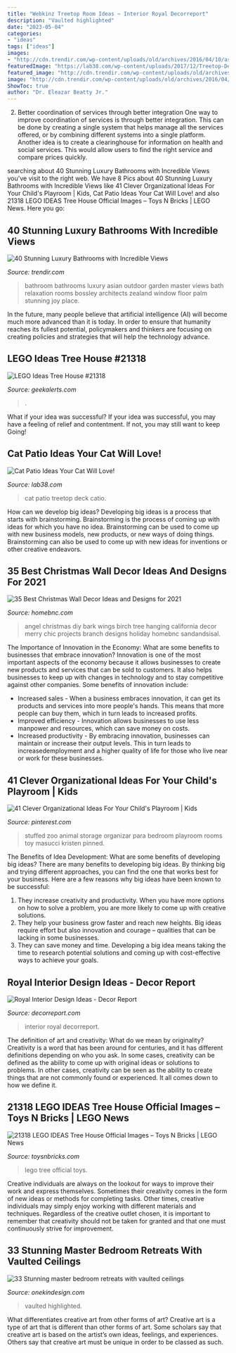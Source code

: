 ```yaml
---
title: "Webkinz Treetop Room Ideas ~ Interior Royal Decorreport"
description: "Vaulted highlighted"
date: "2023-05-04"
categories:
- "ideas"
tags: ["ideas"]
images:
- "http://cdn.trendir.com/wp-content/uploads/old/archives/2016/04/10/asian-look-bathroom-palms-23.jpg"
featuredImage: "https://lab38.com/wp-content/uploads/2017/12/Treetop-Deck-Catio-thats-suitable-for-both-cats-and-humans.jpg"
featured_image: "http://cdn.trendir.com/wp-content/uploads/old/archives/2016/04/10/asian-look-bathroom-palms-23.jpg"
image: "http://cdn.trendir.com/wp-content/uploads/old/archives/2016/04/10/asian-look-bathroom-palms-23.jpg"
ShowToc: true
author: "Dr. Eleazar Beatty Jr."
---
```



2) Better coordination of services through better integration
One way to improve coordination of services is through better integration. This can be done by creating a single system that helps manage all the services offered, or by combining different systems into a single platform. Another idea is to create a clearinghouse for information on health and social services. This would allow users to find the right service and compare prices quickly.

	

		
searching about 40 Stunning Luxury Bathrooms with Incredible Views you've visit to the right web. We have 8 Pics about 40 Stunning Luxury Bathrooms with Incredible Views like 41 Clever Organizational Ideas For Your Child&#039;s Playroom | Kids, Cat Patio Ideas Your Cat Will Love! and also 21318 LEGO IDEAS Tree House Official Images – Toys N Bricks | LEGO News. Here you go:
		
    
## 40 Stunning Luxury Bathrooms With Incredible Views

<img loading=lazy src="http://cdn.trendir.com/wp-content/uploads/old/archives/2016/04/10/asian-look-bathroom-palms-23.jpg" onerror="this.onerror=null;this.src='https://tse4.mm.bing.net/th?id=OIP.-TqEg7FXSgMgVh7oNXjKhQHaE7&amp;pid=15.1';" alt="40 Stunning Luxury Bathrooms with Incredible Views">

_Source: trendir.com_

>bathroom bathrooms luxury asian outdoor garden master views bath relaxation rooms bossley architects zealand window floor palm stunning joy place. 

	

In the future, many people believe that artificial intelligence (AI) will become much more advanced than it is today. In order to ensure that humanity reaches its fullest potential, policymakers and thinkers are focusing on creating policies and strategies that will help the technology advance.

    
## LEGO Ideas Tree House #21318

<img loading=lazy src="https://www.geekalerts.com/u/LEGO-Ideas-Tree-House-Above.jpg" onerror="this.onerror=null;this.src='https://tse4.mm.bing.net/th?id=OIP.iRfrAakPPTLvijqLduiSbgHaHa&amp;pid=15.1';" alt="LEGO Ideas Tree House #21318">

_Source: geekalerts.com_

>. 

	

What if your idea was successful?
If your idea was successful, you may have a feeling of relief and contentment. If not, you may still want to keep Going!

    
## Cat Patio Ideas Your Cat Will Love!

<img loading=lazy src="https://lab38.com/wp-content/uploads/2017/12/Treetop-Deck-Catio-thats-suitable-for-both-cats-and-humans.jpg" onerror="this.onerror=null;this.src='https://tse4.mm.bing.net/th?id=OIP.UiMidX6Ee1kvdVMGks9MiQAAAA&amp;pid=15.1';" alt="Cat Patio Ideas Your Cat Will Love!">

_Source: lab38.com_

>cat patio treetop deck catio. 

	

How can we develop big ideas?
Developing big ideas is a process that starts with brainstorming. Brainstorming is the process of coming up with ideas for which you have no idea. Brainstorming can be used to come up with new business models, new products, or new ways of doing things. Brainstorming can also be used to come up with new ideas for inventions or other creative endeavors.

    
## 35 Best Christmas Wall Decor Ideas And Designs For 2021

<img loading=lazy src="https://homebnc.com/homeimg/2017/11/29-christmas-wall-decor-ideas-homebnc.jpg" onerror="this.onerror=null;this.src='https://tse2.mm.bing.net/th?id=OIP.tk5wyVStdjS4tD9Jhgd6_wHaLH&amp;pid=15.1';" alt="35 Best Christmas Wall Decor Ideas and Designs for 2021">

_Source: homebnc.com_

>angel christmas diy bark wings birch tree hanging california decor merry chic projects branch designs holiday homebnc sandandsisal. 

	

The Importance of Innovation in the Economy: What are some benefits to businesses that embrace innovation?
Innovation is one of the most important aspects of the economy because it allows businesses to create new products and services that can be sold to customers. It also helps businesses to keep up with changes in technology and to stay competitive against other companies. Some benefits of innovation include: 
- Increased sales - When a business embraces innovation, it can get its products and services into more people's hands. This means that more people can buy them, which in turn leads to increased profits. 
- Improved efficiency - Innovation allows businesses to use less manpower and resources, which can save money on costs. 
- Increased productivity - By embracing innovation, businesses can maintain or increase their output levels. This in turn leads to increasedemployment and a higher quality of life for those who live near or work for these businesses.

    
## 41 Clever Organizational Ideas For Your Child&#039;s Playroom | Kids

<img loading=lazy src="https://i.pinimg.com/originals/d2/27/7e/d2277eb7660713c761a5836ba7dc36b1.jpg" onerror="this.onerror=null;this.src='https://tse2.mm.bing.net/th?id=OIP.hyY7v3JLHxQ6qAJ7VldzTwHaLH&amp;pid=15.1';" alt="41 Clever Organizational Ideas For Your Child&#039;s Playroom | Kids">

_Source: pinterest.com_

>stuffed zoo animal storage organizar para bedroom playroom rooms toy masucci kristen pinned. 

	

The Benefits of Idea Development: What are some benefits of developing big ideas?
There are many benefits to developing big ideas. By thinking big and trying different approaches, you can find the one that works best for your business. Here are a few reasons why big ideas have been known to be successful: 
1. They increase creativity and productivity. When you have more options on how to solve a problem, you are more likely to come up with creative solutions. 
2. They help your business grow faster and reach new heights. Big ideas require effort but also innovation and courage – qualities that can be lacking in some businesses. 
3. They can save money and time. Developing a big idea means taking the time to research potential solutions and coming up with cost-effective ways to achieve your goals.

    
## Royal Interior Design Ideas - Decor Report

<img loading=lazy src="http://www.decorreport.com/images/20/07/6a1169c66067a1efb46fb92bdd9b7293.jpg" onerror="this.onerror=null;this.src='https://tse2.mm.bing.net/th?id=OIP.IMkHoY4j70dxpJFlgMBIEwHaFj&amp;pid=15.1';" alt="Royal Interior Design Ideas - Decor Report">

_Source: decorreport.com_

>interior royal decorreport. 

	

The definition of art and creativity: What do we mean by originality?
Creativity is a word that has been around for centuries, and it has different definitions depending on who you ask. In some cases, creativity can be defined as the ability to come up with original ideas or solutions to problems. In other cases, creativity can be seen as the ability to create things that are not commonly found or experienced. It all comes down to how we define it.

    
## 21318 LEGO IDEAS Tree House Official Images – Toys N Bricks | LEGO News

<img loading=lazy src="https://www.toysnbricks.com/wp-content/uploads/2019/07/LEGO-Ideas-21318-Tree-House-1024x597.jpg" onerror="this.onerror=null;this.src='https://tse2.mm.bing.net/th?id=OIP.zWEQUZUss6rm4bjGDWWDHQHaEU&amp;pid=15.1';" alt="21318 LEGO IDEAS Tree House Official Images – Toys N Bricks | LEGO News">

_Source: toysnbricks.com_

>lego tree official toys. 

	

Creative individuals are always on the lookout for ways to improve their work and express themselves. Sometimes their creativity comes in the form of new ideas or methods for completing tasks. Other times, creative individuals may simply enjoy working with different materials and techniques. Regardless of the creative outlet chosen, it is important to remember that creativity should not be taken for granted and that one must continuously strive for improvement.

    
## 33 Stunning Master Bedroom Retreats With Vaulted Ceilings

<img loading=lazy src="http://cdn.onekindesign.com/wp-content/uploads/2017/02/Master-Bedroom-Vaulted-Ceiling-01-1-Kindesign.jpg" onerror="this.onerror=null;this.src='https://tse3.mm.bing.net/th?id=OIP.FXbijf2dcPYt-TffKJj2XQHaLE&amp;pid=15.1';" alt="33 Stunning master bedroom retreats with vaulted ceilings">

_Source: onekindesign.com_

>vaulted highlighted. 

	

What differentiates creative art from other forms of art?
Creative art is a type of art that is different than other forms of art. Some scholars say that creative art is based on the artist’s own ideas, feelings, and experiences. Others say that creative art must be unique in order to be classed as such.


